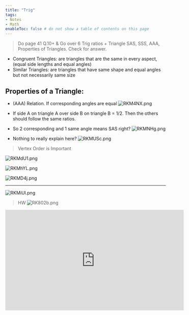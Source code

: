 ```yaml
---
title: "Trig"
tags:
- Notes
- Math
enableToc: false # do not show a table of contents on this page
---
```

> Do page 41 Q.10+ & Go over 6 Trig ratios + Triangle SAS, SSS, AAA, Properties of Triangles. Check for answer.
- Congruent Triangles: are triangles that are the same in every aspect, (equal side lengths and equal angles) 
- Similar Triangles: are triangles that have same shape and equal angles but not necessarily same size

## Properties of a Triangle:
- (AAA) Relation. If corresponding angles are equal
![RKM4NX.png](https://imgpile.com/images/RKM4NX.png)

- If side A on triangle A over side B on triangle B = 1/2. Then the others should follow the same ratios. 
- So 2 corresponding and 1 same angle means SAS right?
![RKMNHg.png](https://imgpile.com/images/RKMNHg.png)

- Nothing to really explain here?
![RKMUSc.png](https://imgpile.com/images/RKMUSc.png)


> Vertex Order is Important

![RKMdU1.png](https://imgpile.com/images/RKMdU1.png)

![RKMhYL.png](https://imgpile.com/images/RKMhYL.png)

![RKMD4j.png](https://imgpile.com/images/RKMD4j.png)

-------
![RKMiUl.png](https://imgpile.com/images/RKMiUl.png)

> HW
> ![RK802b.png](https://imgpile.com/images/RK802b.png)


<iframe width="560" height="315" src="https://www.youtube-nocookie.com/embed/VXlFEilh-cw" title="YouTube video player" frameborder="0" allow="accelerometer; autoplay; clipboard-write; encrypted-media; gyroscope; picture-in-picture" allowfullscreen></iframe>

